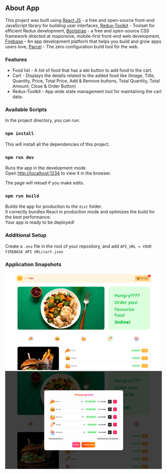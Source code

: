 ## About App

This project was built using [React JS](https://reactjs.org) - a free and open-source front-end JavaScript library for building user interfaces, [Redux-Toolkit](https://redux-toolkit.js.org) - Toolset for efficient Redux development, [Bootstrap](https://getbootstrap.com) - a free and open-source CSS framework directed at responsive, mobile-first front-end web development, [Firebase](https://firebase.google.com) - An app development platform that helps you build and grow apps users love, [Parcel](https://parceljs.org) - The zero configuration build tool for the web.

### Features

- Food list - A list of food that has a `ADD` button to add food to the cart.
- Cart - Displays the details related to the added food like (Image, Title, Quantity, Price, Total Price, Add & Remove buttons, Total Quantity, Total Amount, Close & Order Button)
- Redux-Toolkit - App wide state management tool for maintaining the cart data.

### Available Scripts

In the project directory, you can run:

### `npm install`

This will install all the dependencies of this project.

### `npm run dev`

Runs the app in the development mode.<br>
Open [http://localhost:1234](http://localhost:1234) to view it in the browser.

The page will reload if you make edits.

### `npm run build`

Builds the app for production to the `dist` folder.<br>
It correctly bundles React in production mode and optimizes the build for the best performance.<br>
Your app is ready to be deployed!

### Additional Setup

Create a `.env` file in the root of your repository, and add `API_URL = YOUR FIREBASE API URL/cart.json`

### Application Snapshots

![foodapp-home](/snapshots/foodapp-home.PNG)
![foodapp-cart](/snapshots/foodapp-cart.PNG)
